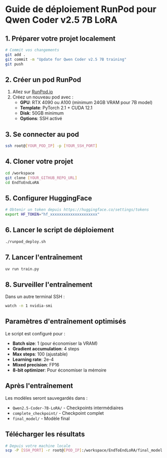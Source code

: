 # Guide de déploiement RunPod pour Qwen Coder v2.5 7B LoRA

## 1. Préparer votre projet localement

```bash
# Commit vos changements
git add .
git commit -m "Update for Qwen Coder v2.5 7B training"
git push
```

## 2. Créer un pod RunPod

1. Allez sur [RunPod.io](https://runpod.io)
2. Créez un nouveau pod avec :
   - **GPU**: RTX 4090 ou A100 (minimum 24GB VRAM pour 7B model)
   - **Template**: PyTorch 2.1 + CUDA 12.1
   - **Disk**: 50GB minimum
   - **Options**: SSH activé

## 3. Se connecter au pod

```bash
ssh root@[YOUR_POD_IP] -p [YOUR_SSH_PORT]
```

## 4. Cloner votre projet

```bash
cd /workspace
git clone [YOUR_GITHUB_REPO_URL]
cd EndToEndLoRA
```

## 5. Configurer HuggingFace

```bash
# Obtenir un token depuis https://huggingface.co/settings/tokens
export HF_TOKEN="hf_xxxxxxxxxxxxxxxxxxxxx"
```

## 6. Lancer le script de déploiement

```bash
./runpod_deploy.sh
```

## 7. Lancer l'entraînement

```bash
uv run train.py
```

## 8. Surveiller l'entraînement

Dans un autre terminal SSH :
```bash
watch -n 1 nvidia-smi
```

## Paramètres d'entraînement optimisés

Le script est configuré pour :
- **Batch size**: 1 (pour économiser la VRAM)
- **Gradient accumulation**: 4 steps
- **Max steps**: 100 (ajustable)
- **Learning rate**: 2e-4
- **Mixed precision**: FP16
- **8-bit optimizer**: Pour économiser la mémoire

## Après l'entraînement

Les modèles seront sauvegardés dans :
- `Qwen2.5-Coder-7B-LoRA/` - Checkpoints intermédiaires
- `complete_checkpoint/` - Checkpoint complet
- `final_model/` - Modèle final

## Télécharger les résultats

```bash
# Depuis votre machine locale
scp -P [SSH_PORT] -r root@[POD_IP]:/workspace/EndToEndLoRA/final_model ./
```